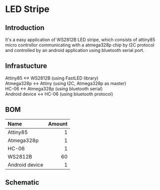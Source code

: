 # LED Stripe #
## Introduction ##
It's a easy application of WS2812B LED stripe, which consists of attiny85 micro controllor communicating with a atmega328p chip by I2C protocol and controlled by an android application using bluetooth serial port.
## Infrastucture ##
Attiny85  \<\-\> WS2812B (using FastLED library)  
Atmega328p \<\-\> Attiny (using I2C, Atmega328p as master)  
HC-06 \<\-\> Atmega328p (using bluetooth serial)  
Android device \<\-\> HC-06 (using bluetooth protocol)  
## BOM ##
|Name		|Amount	|
|:--------------|------:|
|Attiny85	|1	|
|Atmega328p	|1	|
|HC\-06		|1	|
|WS2812B	|60	|
|Android device	|1	|
## Schematic ##

